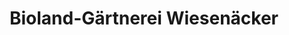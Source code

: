 ---
title: "Bioland-Gärtnerei Wiesenäcker"
url: /heidelberg/bioland-gaertnerei-wiesenaecker/
shop: Hofladen
---
